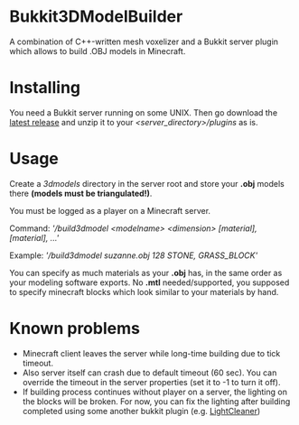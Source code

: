 # Bukkit3DModelBuilder
A combination of C++-written mesh voxelizer and a Bukkit server plugin which allows to build .OBJ models in Minecraft. 
# Installing
You need a Bukkit server running on some UNIX. Then go download the [latest release](https://github.com/m8u/Bukkit3DModelBuilder/releases) and unzip it to your *\<server_directory\>/plugins* as is.
# Usage
Create a *3dmodels* directory in the server root and store your **.obj** models there **(models must be triangulated!)**.

You must be logged as a player on a Minecraft server.

Command: *'/build3dmodel \<modelname\> \<dimension\> \[material\], \[material\], ...'*

Example: *'/build3dmodel suzanne.obj 128 STONE, GRASS_BLOCK'*

You can specify as much materials as your **.obj** has, in the same order as your modeling software exports. No **.mtl** needed/supported, you supposed to specify minecraft blocks which look similar to your materials by hand.

# Known problems
- Minecraft client leaves the server while long-time building due to tick timeout.
- Also server itself can crash due to default timeout (60 sec). You can override the timeout in the server properties (set it to -1 to turn it off).
- If building process continues without player on a server, the lighting on the blocks will be broken. For now, you can fix the lighting after building completed using some another bukkit plugin (e.g. [LightCleaner](https://github.com/bergerhealer/Light-Cleaner))
